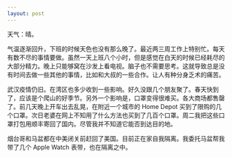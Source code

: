 ```yaml
---
layout: post
---
```


天气：晴。

气温逐渐回升，下班的时候天色也没有那么晚了。最近两三周工作上特别忙。每天有数不尽的事情要做。虽然一天上班八个小时，但是感觉在白天的时候已经耗尽的大部分精力。晚上只能够窝在沙发上看电视。脑子也不需要思考。这就导致总是没有时间去做一些其他的事情，比如和大叔的一些合作。让人有种分身乏术的痛苦。

武汉疫情仍旧。在湾区也多少收到一些影响。好久没跟几个朋友聚了。春天快到了，应该是个爬山的好季节。另外一个影响是，口罩变得很难买。各大商场都售罄了。前几天晚上开车出去乱晃，在附近一个城市的 Home Depot 买到了限购的几个口罩。次日老婆在网上不知用了什么方法也买到了几百个口罩。周二我把这些口罩打包用顺丰寄回了国内。尽管我并不知道它能否到达目的地。

烟台哥和马盆都在中美闭关前赶回了美国。目前正在家自我隔离。我委托马盆帮我带了几个 Apple Watch 表带，也在隔离之中。
